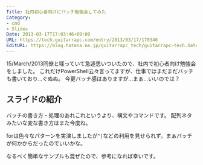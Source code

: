 ```yaml
---
Title: 社内初心者向けにバッチ勉強会してみた
Category:
- cmd
- Slides
Date: 2013-03-17T17:03:46+09:00
URL: https://tech.guitarrapc.com/entry/2013/03/17/170346
EditURL: https://blog.hatena.ne.jp/guitarrapc_tech/guitarrapc-tech.hatenablog.com/atom/entry/6802418398340423898
---
```


<!--
Date: 2013-03-17T17:03:46+09:00
URL: https://tech.guitarrapc.com/entry/2013/03/17/170346
-->

15/March/2013同僚と喋っていて急遽思いついたので、社内で初心者向け勉強会をしました。 これだけPowerShell云々言ってますが、仕事ではまだまだバッチも書いており…ぐぬぬ。 今更バッチ感はありますが…まぁ…いいのでは？

## スライドの紹介

バッチの書き方・処理のあれこれというより、構文やコマンドです。 配列ネタみたいな変な書き方はまた今度ね。

forは色々なパターンを実演しましたが`^|`などの利用を見せられず。まぁバッチが何かからだったのでいいかな。

なるべく簡単なサンプルも混ぜたので、参考になれば幸いです。
